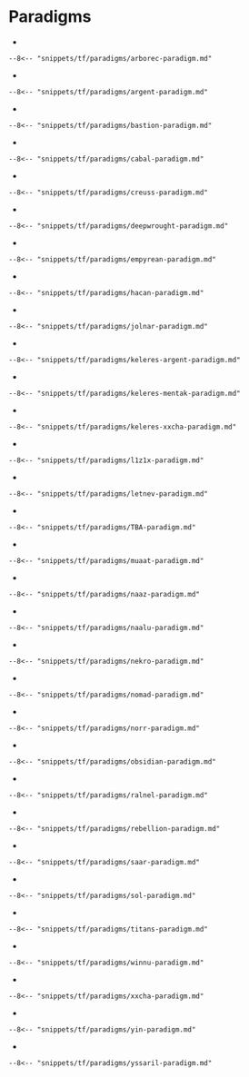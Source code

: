 # Paradigms

<div class="grid cards" markdown>

-   

    --8<-- "snippets/tf/paradigms/arborec-paradigm.md"

-   

    --8<-- "snippets/tf/paradigms/argent-paradigm.md"

-   

    --8<-- "snippets/tf/paradigms/bastion-paradigm.md"

-   

    --8<-- "snippets/tf/paradigms/cabal-paradigm.md"

-   

    --8<-- "snippets/tf/paradigms/creuss-paradigm.md"

-   

    --8<-- "snippets/tf/paradigms/deepwrought-paradigm.md"

-   

    --8<-- "snippets/tf/paradigms/empyrean-paradigm.md"

-   

    --8<-- "snippets/tf/paradigms/hacan-paradigm.md"

-   

    --8<-- "snippets/tf/paradigms/jolnar-paradigm.md"

-   

    --8<-- "snippets/tf/paradigms/keleres-argent-paradigm.md"

-   

    --8<-- "snippets/tf/paradigms/keleres-mentak-paradigm.md"

-   

    --8<-- "snippets/tf/paradigms/keleres-xxcha-paradigm.md"

-   

    --8<-- "snippets/tf/paradigms/l1z1x-paradigm.md"

-   

    --8<-- "snippets/tf/paradigms/letnev-paradigm.md"

-   

    --8<-- "snippets/tf/paradigms/TBA-paradigm.md"

-   

    --8<-- "snippets/tf/paradigms/muaat-paradigm.md"

-   

    --8<-- "snippets/tf/paradigms/naaz-paradigm.md"

-   

    --8<-- "snippets/tf/paradigms/naalu-paradigm.md"

-   

    --8<-- "snippets/tf/paradigms/nekro-paradigm.md"

-   

    --8<-- "snippets/tf/paradigms/nomad-paradigm.md"

-   

    --8<-- "snippets/tf/paradigms/norr-paradigm.md"

-   

    --8<-- "snippets/tf/paradigms/obsidian-paradigm.md"

-   

    --8<-- "snippets/tf/paradigms/ralnel-paradigm.md"

-   

    --8<-- "snippets/tf/paradigms/rebellion-paradigm.md"

-   

    --8<-- "snippets/tf/paradigms/saar-paradigm.md"

-   

    --8<-- "snippets/tf/paradigms/sol-paradigm.md"

-   

    --8<-- "snippets/tf/paradigms/titans-paradigm.md"

-   

    --8<-- "snippets/tf/paradigms/winnu-paradigm.md"

-   

    --8<-- "snippets/tf/paradigms/xxcha-paradigm.md"

-   

    --8<-- "snippets/tf/paradigms/yin-paradigm.md"

-   

    --8<-- "snippets/tf/paradigms/yssaril-paradigm.md"

</div>